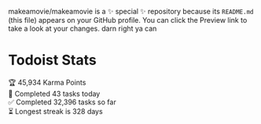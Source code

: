 makeamovie/makeamovie is a ✨ special ✨ repository because its `README.md` (this file) appears on your GitHub profile.
You can click the Preview link to take a look at your changes. darn right ya can

# Todoist Stats

<!-- TODO-IST:START -->
🏆  45,934 Karma Points           
🌸  Completed 43 tasks today           
✅  Completed 32,396 tasks so far           
⏳  Longest streak is 328 days
<!-- TODO-IST:END -->